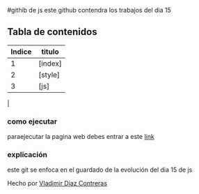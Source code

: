 #githib de js
este github contendra los trabajos del dia 15

## Tabla de contenidos
| Indice| titulo |
|--|--|
| 1 |[index]|
| 2 |[style]|
| 3 | [js]| 
|




### como ejecutar 
paraejecutar la pagina web debes entrar a este  [link](https://vladimirdiazcontreras.github.io/JavaScript_S1_DiazVladimir/dia15)  



### explicación  
este git   se enfoca en el guardado de la evolución del dia 15 de js
 


Hecho por [Vladimir Diaz Contreras](https://github.com/VladimirDiazContreras)  

